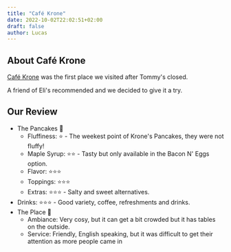 ```yaml
---
title: "Café Krone"
date: 2022-10-02T22:02:51+02:00
draft: false
author: Lucas
---
```


## About Café Krone

[Café Krone](https://www.krone-berlin.com/) was the first place we visited after Tommy's closed.

A friend of Eli's recommended and we decided to give it a try.

## Our Review

* The Pancakes 🥞
    * Fluffiness: ⭐ - The weekest point of Krone's Pancakes, they were not fluffy!
    * Maple Syrup: ⭐⭐ - Tasty but only available in the Bacon N' Eggs option.
    * Flavor: ⭐⭐⭐
    * Toppings: ⭐⭐⭐
    * Extras: ⭐⭐⭐ -  Salty and sweet alternatives. 
* Drinks: ⭐⭐⭐ - Good variety, coffee, refreshments and drinks.
* The Place 🌻
    * Ambiance: Very cosy, but it can get a bit crowded but it has tables on the outside.
    * Service: Friendly, English speaking, but it was difficult to get their attention as more people came in
